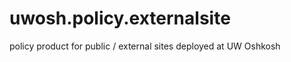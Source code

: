 uwosh.policy.externalsite
=========================

policy product for public / external sites deployed at UW Oshkosh

